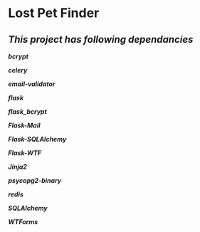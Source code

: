 # Lost Pet Finder

## _This project has following dependancies_

**_bcrypt_**

**_celery_**

**_email-validator_**

**_flask_**

**_flask_bcrypt_**

**_Flask-Mail_**

**_Flask-SQLAlchemy_**

**_Flask-WTF_**

**_Jinja2_**

**_psycopg2-binary_**

**_redis_**

**_SQLAlchemy_**

**_WTForms_**
